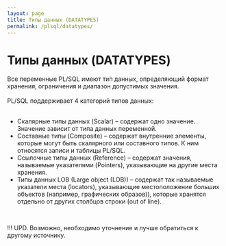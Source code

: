 ```yaml
---
layout: page
title: Типы данных (DATATYPES)
permalink: /plsql/datatypes/
---
```



# Типы данных (DATATYPES)


Все переменные PL/SQL имеют тип данных, определяющий формат хранения, ограничения и диапазон допустимых значения.<br/><br/>
PL/SQL поддерживает 4 категорий типов данных:<br/><br/>

<ul>
    <li>Скалярные типы данных (Scalar) – содержат одно значение. Значение зависит от типа данных переменной. </li>
    <li>Составные типы  (Composite) – содержат внутренние элементы, которые могут быть скалярного или составного типов. К ним относятся записи и таблицы PL/SQL.</li>
    <li>Ссылочные типы данных (Reference) – содержат значения, называемые указателями (Pointers), указывающие на другие места хранения.</li>
    <li>Типы данных LOB (Large object (LOB)) – содержат так называемые указатели места (locators), указывающие местоположение больших объектов (например, графических образов)), которые хранятся отдельно от других столбцов строки (out of line).</li>
</ul>

<br />

!!! UPD. Возможно, необходимо уточнение и лучше обратиться к другому источнику.
